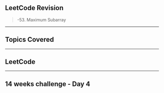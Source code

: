 ## LeetCode Revision

> -53. Maximum Subarray

---

## Topics Covered

---

## LeetCode

---

## 14 weeks challenge - Day 4
